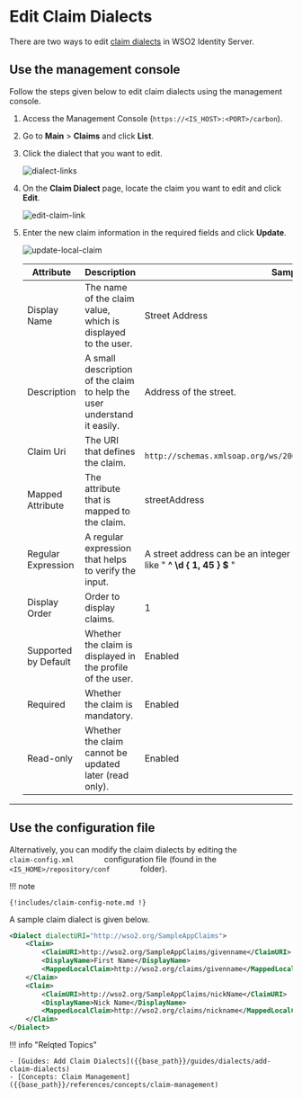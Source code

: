 # Edit Claim Dialects

There are two ways to edit [claim dialects]({{base_path}}/guides/dialects/add-claim-dialects) in WSO2 Identity Server.

## Use the management console

Follow the steps given below to edit claim dialects using the
management console.

1.  Access the Management Console (`https://<IS_HOST>:<PORT>/carbon`).
2.  Go to **Main** > **Claims** and click **List**.
3.  Click the dialect that you want to edit.
  
    ![dialect-links]({{base_path}}/assets/img/guides/dialect-links.png)

4.  On the **Claim Dialect** page, locate the claim you want to edit and click **Edit**.  

    ![edit-claim-link]({{base_path}}/assets/img/guides/edit-claim-link.png)

5.  Enter the new claim information in the required fields and click **Update**.
  
    ![update-local-claim]({{base_path}}/assets/img/guides/update-local-claim.png) 

    | Attribute            | Description                                                                | Sample value                                                                                                                       |
    |----------------------|----------------------------------------------------------------------------|------------------------------------------------------------------------------------------------------------------------------------|
    | Display Name         | The name of the claim value, which is displayed to the user.                  | Street Address                                                                                                                     |
    | Description           | A small description of the claim to help the user understand it easily. | Address of the street.                                                                                                            |
    | Claim Uri            | The URI that defines the claim.                                           | `                               http://schemas.xmlsoap.org/ws/2005/05//identity/claims/streetaddress                             ` |
    | Mapped Attribute     | The attribute that is mapped to the claim.                                   | streetAddress                                                                                                                      |
    | Regular Expression   | A regular expression that helps to verify the input.                       | A street address can be an integer or a string, therefore the regex can be like " ****^ \\d { 1, 45 } $**** "                         |
    | Display Order        | Order to display claims.                                                   | 1                                                                                                                                  |
    | Supported by Default | Whether the claim is displayed in the profile of the user.                 | Enabled                                                                                                                            |
    | Required             | Whether the claim is mandatory.                                            | Enabled                                                                                                                            |
    | Read-only            | Whether the claim cannot be updated later (read only).                     | Enabled                                                                                                                            |
    
---

## Use the configuration file

Alternatively, you can modify the claim dialects by editing the
`         claim-config.xml        ` configuration file (found in the
`         <IS_HOME>/repository/conf        ` folder). 

!!! note
    
    {!includes/claim-config-note.md !}

A sample claim dialect is given below.

```xml
<Dialect dialectURI="http://wso2.org/SampleAppClaims">    
    <Claim>
        <ClaimURI>http://wso2.org/SampleAppClaims/givenname</ClaimURI>
        <DisplayName>First Name</DisplayName>
        <MappedLocalClaim>http://wso2.org/claims/givenname</MappedLocalClaim>
    </Claim>
    <Claim>
        <ClaimURI>http://wso2.org/SampleAppClaims/nickName</ClaimURI>
        <DisplayName>Nick Name</DisplayName>
        <MappedLocalClaim>http://wso2.org/claims/nickname</MappedLocalClaim>
    </Claim>
</Dialect>
```
    
!!! info "Relqted Topics"

    - [Guides: Add Claim Dialects]({{base_path}}/guides/dialects/add-claim-dialects)
    - [Concepts: Claim Management]({{base_path}}/references/concepts/claim-management)